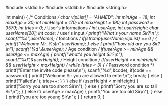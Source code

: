 #include <stdio.h>
#include <stdlib.h>
#include <string.h>

int main()
{
/* Conditions */
    char vipList[] = "AHMED";
    int minAge = 18;
    int maxAge = 30;
    int minHeight = 170;
    int maxHeight = 190;
    int password = 3579;
    int tries = 0;
 /* User's informations */
    int userAge;
    int userHeight;
    char userName[20];
    int code;
/* user's input */
    printf("What's your name Sir?\n");
    scanf("%s",userName);
/* fonctions */
    if(strcmp(userName,vipList) == 0 )
        {
            printf("Welcome Mr. %s\n",userName);
        }
        else
        {
            printf("how old are you Sir?\n");
            scanf("%d",&userAge);
            /* Age condition */
            if(userAge >= minAge && userAge <= maxAge)
            {
                printf("what's you height Sir?\n");
                scanf("%d",&userHeight);
                /* Height condition */
                if(userHeight >= minHeight && userHeight < maxHeight)
                {
                    while (tries < 3)
                    {
                        /* Password condition */
                        printf("Enter the invite code please\n");
                        scanf("%d",&code);
                        if(code == password)
                        {
                            printf("Welcome Sir you are allowed to enter\n");
                            break;
                        }
                        else
                        {
                            printf("Failed\n");
                            tries++;
                        }
                    }
                }
                else if (userHeight < minHeight)
                {
                    printf("Sorry you are too short Sir\n");
                }
                else
                {
                    printf("Sorry you are so tall Sir\n");
                }
            }
            else if( userAge > maxAge)
            {
                printf("You are too old Sir\n");
            }
            else
            {
                printf("you are too young Sir\n");
            }
        }
    return 0;
 }
